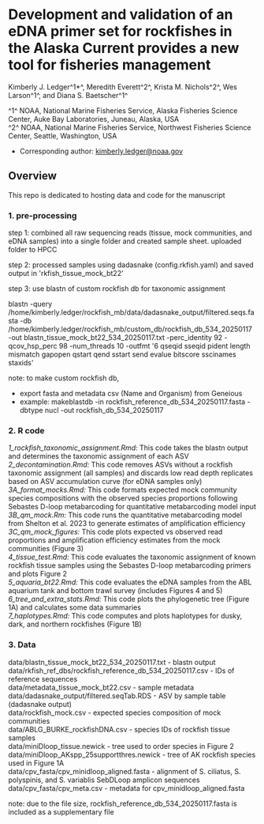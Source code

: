 # Development and validation of an eDNA primer set for rockfishes in the Alaska Current provides a new tool for fisheries management

Kimberly J. Ledger^1*^, Meredith Everett^2^, Krista M. Nichols^2^, Wes Larson^1^, and Diana S. Baetscher^1^

^1^ NOAA, National Marine Fisheries Service, Alaska Fisheries Science Center, Auke Bay Laboratories, Juneau, Alaska, USA <br />
^2^ NOAA, National Marine Fisheries Service, Northwest Fisheries Science Center, Seattle, Washington, USA <br />
* Corresponding author: kimberly.ledger@noaa.gov <br />

## Overview 
This repo is dedicated to hosting data and code for the manuscript 

### 1. pre-processing 
step 1: combined all raw sequencing reads (tissue, mock communities, and eDNA samples) into a single folder and created sample sheet. uploaded folder to HPCC   

step 2: processed samples using dadasnake (config.rkfish.yaml) and saved output in 'rkfish_tissue_mock_bt22'

step 3: use blastn of custom rockfish db for taxonomic assignment

blastn -query /home/kimberly.ledger/rockfish_mb/data/dadasnake_output/filtered.seqs.fasta -db /home/kimberly.ledger/rockfish_mb/custom_db/rockfish_db_534_20250117 -out blastn_tissue_mock_bt22_534_20250117.txt -perc_identity 92 -qcov_hsp_perc 98 -num_threads 10 -outfmt '6 qseqid sseqid pident length mismatch gapopen qstart qend sstart send evalue bitscore sscinames staxids' 

note: to make custom rockfish db,
- export fasta and metadata csv (Name and Organism) from Geneious
- example: makeblastdb -in rockfish_reference_db_534_20250117.fasta -dbtype nucl -out rockfish_db_534_20250117

### 2. R code 

*1_rockfish_taxonomic_assignment.Rmd:* This code takes the blastn output and determines the taxonomic assignment of each ASV   
*2_decontamination.Rmd:* This code removes ASVs without a rockfish taxonomic assignment (all samples) and discards low read depth replicates based on ASV accumulation curve (for eDNA samples only)   
*3A_format_mocks.Rmd:* This code formats expected mock community species compositions with the observed species proportions following Sebastes D-loop metabarcoding for quantitative metabarcoding model input   
*3B_qm_mock.Rm:* This code runs the quantitative metabarcoding model from Shelton et al. 2023 to generate estimates of amplification efficiency   
*3C_qm_mock_figures:* This code plots expected vs observed read proportions and amplification efficiency estimates from the mock communities (Figure 3)   
*4_tissue_test.Rmd:* This code evaluates the taxonomic assignment of known rockfish tissue samples using the Sebastes D-loop metabarcoding primers and plots Figure 2   
*5_aquaria_bt22.Rmd:* This code evaluates the eDNA samples from the ABL aquarium tank and bottom trawl survey (includes Figures 4 and 5)  
*6_tree_and_extra_stats.Rmd:* This code plots the phylogenetic tree (Figure 1A) and calculates some data summaries  
*7_haplotypes.Rmd:* This code computes and plots haplotypes for dusky, dark, and northern rockfishes (Figure 1B)  

### 3. Data 

data/blastn_tissue_mock_bt22_534_20250117.txt - blastn output  
data/rkfish_ref_dbs/rockfish_reference_db_534_20250117.csv - IDs of reference sequences   
data/metadata_tissue_mock_bt22.csv - sample metadata   
data/dadasnake_output/filtered.seqTab.RDS - ASV by sample table (dadasnake output)  
data/rockfish_mock.csv - expected species composition of mock communities    
data/ABLG_BURKE_rockfishDNA.csv - species IDs of rockfish tissue samples  
data/miniDloop_tissue.newick - tree used to order species in Figure 2   
data/miniDloop_AKspp_25supportthres.newick - tree of AK rockfish species used in Figure 1A   
data/cpv_fasta/cpv_minidloop_aligned.fasta - alignment of S. ciliatus, S. polyspinis, and S. variablis SebDLoop amplicon sequences   
data/cpv_fasta/cpv_meta.csv - metadata for cpv_minidloop_aligned.fasta  

note: due to the file size, rockfish_reference_db_534_20250117.fasta is included as a supplementary file
